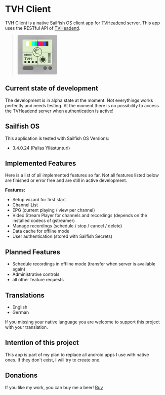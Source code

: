 # TVH Client
TVH Client is a native Sailfish OS client app for [TVHeadend](https://tvheadend.org/) server. This app uses the RESTful API of [TVHeadend](https://tvheadend.org/).

>![](icons/128x128/harbour-tvhclient.png)

## Current state of development
The development is in alpha state at the moment. Not everythings works perfectly and needs testing.
At the moment there is no possibility to access the TVHeadend server when authentication is active!

## Sailfish OS
This application is tested with Sailfish OS Versions:

- 3.4.0.24 (Pallas Yllästunturi)

## Implemented Features
Here is a list of all implemented features so far. Not all features listed below are finished or error free and are still in active development.

**Features:**

- Setup wizard for first start
- Channel List
- EPG (current playing / view per channel)
- Video Stream Player for channels and recordings (depends on the installed codecs of gstreamer)
- Manage recordings (schedule / stop / cancel / delete)
- Data cache for offline mode
- User authentication (stored with Sailfish Secrets)


## Planned Features
- Schedule recordings in offline mode (transfer when server is available again)
- Administrative controls
- all other feature requests

## Translations

- English
- German  
  
If you missing your native language you are welcome to support this project with your translation.

## Intention of this project

This app is part of my plan to replace all android apps I use with native ones. If they don't exist, I will try to create one.

## Donations

If you like my work, you can buy me a beer! [Buy](https://www.paypal.com/paypalme/nubecula/1)
